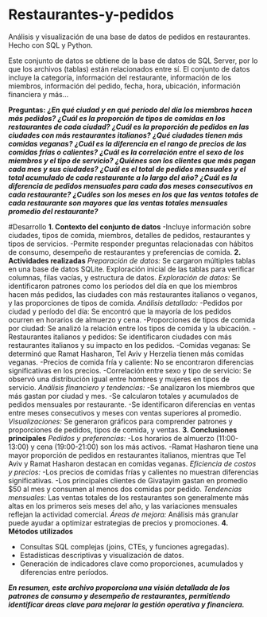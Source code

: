 # Restaurantes-y-pedidos
Análisis y visualización de una base de datos de pedidos en restaurantes. Hecho con SQL y Python.

Este conjunto de datos se obtiene de la base de datos de SQL Server, por lo que los archivos (tablas) están relacionados entre sí. El conjunto de datos incluye la categoría, información del restaurante, información de los miembros, información del pedido, fecha, hora, ubicación, información financiera y más...

**Preguntas:**
***¿En qué ciudad y en qué período del día los miembros hacen más pedidos?***
***¿Cuál es la proporción de tipos de comidas en los restaurantes de cada ciudad?***
***¿Cuál es la proporción de pedidos en las ciudades con más restaurantes italianos?***
***¿Qué ciudades tienen más comidas veganas?***
***¿Cuál es la diferencia en el rango de precios de las comidas frías o calientes?***
***¿Cuál es la correlación entre el sexo de los miembros y el tipo de servicio?***
***¿Quiénes son los clientes que más pagan cada mes y sus ciudades?***
***¿Cuál es el total de pedidos mensuales y el total acumulado de cada restaurante a lo largo del año?***
***¿Cuál es la diferencia de pedidos mensuales para cada dos meses consecutivos en cada restaurante?***
***¿Cuáles son los meses en los que las ventas totales de cada restaurante son mayores que las ventas totales mensuales promedio del restaurante?***

#Desarrollo
**1. Contexto del conjunto de datos**
-Incluye información sobre ciudades, tipos de comida, miembros, detalles de pedidos, restaurantes y tipos de servicios.
-Permite responder preguntas relacionadas con hábitos de consumo, desempeño de restaurantes y preferencias de comida.
**2. Actividades realizadas**
*Preparación de datos:*
Se cargaron múltiples tablas en una base de datos SQLite.
Exploración inicial de las tablas para verificar columnas, filas vacías, y estructura de datos.
*Exploración de datos:*
Se identificaron patrones como los períodos del día en que los miembros hacen más pedidos, las ciudades con más restaurantes italianos o veganos, y las proporciones de tipos de comida.
*Análisis detallado:*
-Pedidos por ciudad y período del día: Se encontró que la mayoría de los pedidos ocurren en horarios de almuerzo y cena.
-Proporciones de tipos de comida por ciudad: Se analizó la relación entre los tipos de comida y la ubicación.
-Restaurantes italianos y pedidos: Se identificaron ciudades con más restaurantes italianos y su impacto en los pedidos.
-Comidas veganas: Se determinó que Ramat Hasharon, Tel Aviv y Herzelia tienen más comidas veganas.
-Precios de comida fría y caliente: No se encontraron diferencias significativas en los precios.
-Correlación entre sexo y tipo de servicio: Se observó una distribución igual entre hombres y mujeres en tipos de servicio.
*Análisis financiero y tendencias:*
-Se analizaron los miembros que más gastan por ciudad y mes.
-Se calcularon totales y acumulados de pedidos mensuales por restaurante.
-Se identificaron diferencias en ventas entre meses consecutivos y meses con ventas superiores al promedio.
*Visualizaciones:*
Se generaron gráficos para comprender patrones y proporciones de pedidos, tipos de comida, y ventas.
**3. Conclusiones principales**
*Pedidos y preferencias:*
-Los horarios de almuerzo (11:00-13:00) y cena (19:00-21:00) son los más activos.
-Ramat Hasharon tiene una mayor proporción de pedidos en restaurantes italianos, mientras que Tel Aviv y Ramat Hasharon destacan en comidas veganas.
*Eficiencia de costos y precios:*
-Los precios de comidas frías y calientes no muestran diferencias significativas.
-Los principales clientes de Givatayim gastan en promedio $50 al mes y consumen al menos dos comidas por pedido.
*Tendencias mensuales:*
Las ventas totales de los restaurantes son generalmente más altas en los primeros seis meses del año, y las variaciones mensuales reflejan la actividad comercial.
*Áreas de mejora:*
Análisis más granular puede ayudar a optimizar estrategias de precios y promociones.
**4. Métodos utilizados**
- Consultas SQL complejas (joins, CTEs, y funciones agregadas).
- Estadísticas descriptivas y visualización de datos.
- Generación de indicadores clave como proporciones, acumulados y diferencias entre períodos.


***En resumen, este archivo proporciona una visión detallada de los patrones de consumo y desempeño de restaurantes, permitiendo identificar áreas clave para mejorar la gestión operativa y financiera.***
